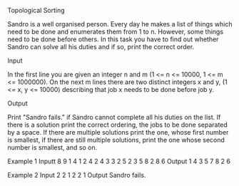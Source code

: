 Topological Sorting

Sandro is a well organised person. Every day he makes a list of things which need to be done 
and enumerates them from 1 to n. However, some things need to be done before others. 
In this task you have to find out whether Sandro can solve all his duties 
and if so, print the correct order.

Input

In the first line you are given an integer n and m (1 <= n <= 10000, 1 <= m <= 1000000). 
On the next m lines there are two distinct integers x and y, (1 <= x, y <= 10000) 
describing that job x needs to be done before job y.

Output

Print "Sandro fails." if Sandro cannot complete all his duties on the list.
If there is a solution print the correct ordering, the jobs to be done separated by a space.
If there are multiple solutions print the one, whose first number is smallest, 
if there are still multiple solutions, print the one whose second number is smallest, and so on.

Example 1
Inputt
8 9
1 4
1 2
4 2
4 3
3 2
5 2
3 5
8 2
8 6
Output
1 4 3 5 7 8 2 6 

Example 2
Input
2 2
1 2
2 1
Output
Sandro fails.
